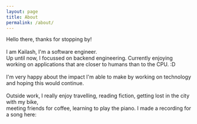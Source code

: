 ```yaml
---
layout: page
title: About
permalink: /about/
---
```


Hello there, thanks for stopping by!<br>
<br>
I am Kailash, I'm a software engineer. <br>
Up until now, I focussed on backend engineering. Currently enjoying
working on applications that are closer to humans than to the CPU. :D <br>
<br>
I'm very happy about the impact I'm able to make by working on technology and hoping this
would continue. <br>
<br>
Outside work, I really enjoy travelling, reading fiction, getting lost in the city with my bike, <br>
meeting friends for coffee, learning to play the piano. I made a recording for a song here:
<a href="https://drive.google.com/file/d/1UT_0kSIONFVBw2BrqGbmcOAmLb5Xbvuy/view?usp=sharing"> <br>
